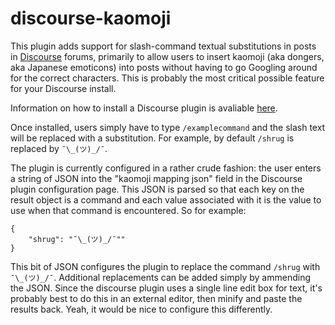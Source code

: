 # discourse-kaomoji

This plugin adds support for slash-command textual substitutions in posts in [Discourse][1] forums, primarily to allow users to insert kaomoji (aka dongers, aka Japanese emoticons) into posts without having to go Googling around for the correct characters. This is probably the most critical possible feature for your Discourse install.

Information on how to install a Discourse plugin is avaliable [here][2].

Once installed, users simply have to type `/examplecommand` and the slash text will be replaced with a substitution. For example, by default `/shrug` is replaced by `¯\_(ツ)_/¯`.

The plugin is currently configured in a rather crude fashion: the user enters a string of JSON into the "kaomoji mapping json" field in the Discourse plugin configuration page. This JSON is parsed so that each key on the result object is a command and each value associated with it is the value to use when that command is encountered. So for example:

    {
    	"shrug": "¯\_(ツ)_/¯""
    }

This bit of JSON configures the plugin to replace the command `/shrug` with `¯\_(ツ)_/¯`. Additional replacements can be added simply by ammending the JSON. Since the discourse plugin uses a single line edit box for text, it's probably best to do this in an external editor, then minify and paste the results back. Yeah, it would be nice to configure this differently.

[1]: https://www.discourse.org/
[2]: https://meta.discourse.org/t/install-a-plugin/19157

